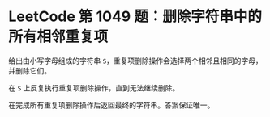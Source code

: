 # LeetCode 第 1049 题：删除字符串中的所有相邻重复项

给出由小写字母组成的字符串 `S`，重复项删除操作会选择两个相邻且相同的字母，并删除它们。

在 `S` 上反复执行重复项删除操作，直到无法继续删除。

在完成所有重复项删除操作后返回最终的字符串。答案保证唯一。